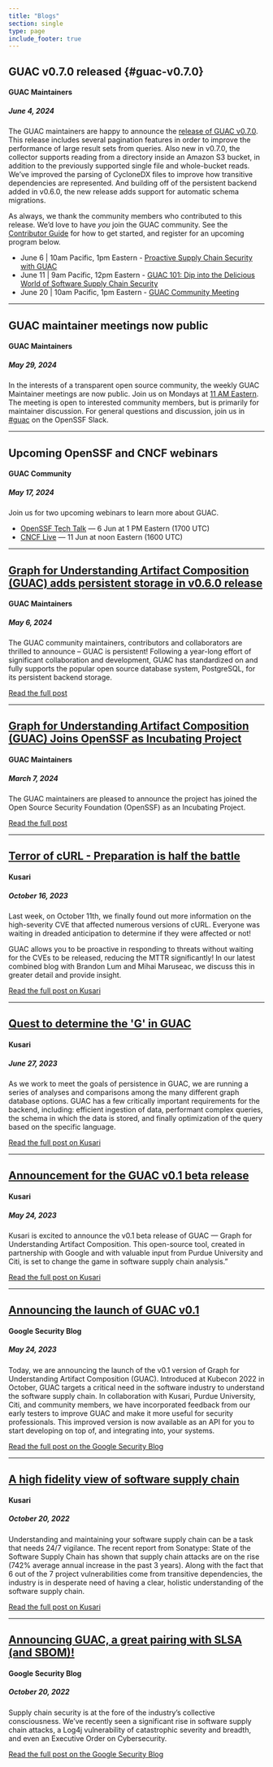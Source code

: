 ```yaml
---
title: "Blogs"
section: single
type: page
include_footer: true
---
```


## GUAC v0.7.0 released {#guac-v0.7.0}

#### GUAC Maintainers

##### June 4, 2024

The GUAC maintainers are happy to announce the [release of GUAC v0.7.0](https://github.com/guacsec/guac/releases/tag/v0.7.0).
This release includes several pagination features in order to improve the performance of large result sets from queries.
Also new in v0.7.0, the collector supports reading from a directory inside an Amazon S3 bucket, in addition to the previously supported single file and whole-bucket reads.
We’ve improved the parsing of CycloneDX files to improve how transitive dependencies are represented.
And building off of the persistent backend added in v0.6.0, the new release adds support for automatic schema migrations.

As always, we thank the community members who contributed to this release.
We’d love to have *you* join the GUAC community.
See the [Contributor Guide](https://github.com/guacsec/guac/blob/main/CONTRIBUTING.md) for how to get started, and register for an upcoming program below.

* June 6 | 10am Pacific, 1pm Eastern - [Proactive Supply Chain Security with GUAC](https://zoom.us/webinar/register/6017147595543/WN_jxAYJJieTVel2bdwzd3Aag)
* June 11 | 9am Pacific, 12pm Eastern - [GUAC 101: Dip into the Delicious World of Software Supply Chain Security](https://community.cncf.io/events/details/cncf-cncf-online-programs-presents-cloud-native-live-guac-101-dip-into-the-delicious-world-of-software-supply-chain-security/)
* June 20 | 10am Pacific, 1pm Eastern - [GUAC Community Meeting](https://www.google.com/calendar/event?eid=Nm45cmhpbWc3Y2ZxMGVnZDk5a2M5MTFkbDJfMjAyNDA2MjBUMTcwMDAwWiBzNjN2b2VmaHA1aTlwZmx0YjVxNjduZ3Blc0Bn&ctz=America/New_York)

---

## GUAC maintainer meetings now public

#### GUAC Maintainers

##### May 29, 2024

In the interests of a transparent open source community, the weekly GUAC Maintainer meetings are now public.
Join us on Mondays at [11 AM Eastern](https://www.google.com/calendar/event?eid=NjBrdDZ0MzVsbTRiNjNqbGhpajVxMXQ0MGJfMjAyNDA2MDNUMTUwMDAwWiBzNjN2b2VmaHA1aTlwZmx0YjVxNjduZ3Blc0Bn&ctz=America/New_York).
The meeting is open to interested community members, but is primarily for maintainer discussion.
For general questions and discussion, join us in [#guac](https://openssf.slack.com/archives/C03U677QD46) on the OpenSSF Slack.

---

## Upcoming OpenSSF and CNCF webinars

#### GUAC Community

##### May 17, 2024

Join us for two upcoming webinars to learn more about GUAC.

* [OpenSSF Tech Talk](https://openssf.org/blog/2024/05/16/join-our-upcoming-openssf-tech-talk-proactive-supply-chain-security-with-guac/) — 6 Jun at 1 PM Eastern (1700 UTC)
* [CNCF Live](https://community.cncf.io/events/details/cncf-cncf-online-programs-presents-cloud-native-live-guac-101-dip-into-the-delicious-world-of-software-supply-chain-security/) — 11 Jun at noon Eastern (1600 UTC)

---

<h2><a href="https://www.kusari.dev/blog/graph-for-understanding-artifact-composition-guac-adds-persistent-storage-in-v0-6-0-release">Graph for Understanding Artifact Composition (GUAC) adds persistent storage in v0.6.0 release</a></h2>

#### GUAC Maintainers

##### May 6, 2024

The GUAC community maintainers, contributors and collaborators are thrilled to announce – GUAC is persistent! Following a year-long effort of significant collaboration and development, GUAC has standardized on and fully supports the popular open source database system, PostgreSQL, for its persistent backend storage.

<a href="https://www.kusari.dev/blog/graph-for-understanding-artifact-composition-guac-adds-persistent-storage-in-v0-6-0-release" class="button">Read
the full post</a>

---

<h2><a href="http://www.kusari.dev/blog/graph-for-understanding-artifact-composition-guac-joins-openssf-as-incubating-project">Graph for Understanding Artifact Composition (GUAC) Joins OpenSSF as Incubating Project</a></h2>

#### GUAC Maintainers

##### March 7, 2024

The GUAC maintainers are pleased to announce the project has joined the Open Source Security Foundation (OpenSSF) as an Incubating Project.

<a href="http://www.kusari.dev/blog/graph-for-understanding-artifact-composition-guac-joins-openssf-as-incubating-project" class="button">Read
the full post</a>

---

<h2><a href="https://www.kusari.dev/blog/terror-of-curl/">Terror of cURL - Preparation is half the battle
</a></h2>

#### Kusari

##### October 16, 2023

Last week, on October 11th, we finally found out more information on the high-severity CVE that affected numerous versions of cURL. Everyone was waiting in dreaded anticipation to determine if they were affected or not!

GUAC allows you to be proactive in responding to threats without waiting for the CVEs to be released, reducing the MTTR significantly! In our latest combined blog with Brandon Lum and Mihai Maruseac, we discuss this in greater detail and provide insight.

<a href="https://www.kusari.dev/blog/terror-of-curl/" class="button">Read
the full post on Kusari</a>

---

<h2><a href="https://www.kusari.dev/blog/quest-to-determine-the-g-in-guac">Quest to determine the 'G' in GUAC
</a></h2>

#### Kusari

##### June 27, 2023

As we work to meet the goals of persistence in GUAC, we are running a series of analyses and comparisons among the many different graph database options. GUAC has a few critically important requirements for the backend, including: efficient ingestion of data, performant complex queries, the schema in which the data is stored, and finally optimization of the query based on the specific language.

<a href="https://www.kusari.dev/blog/quest-to-determine-the-g-in-guac" class="button">Read
the full post on Kusari</a>

---

<h2><a href="https://kusari.dev/blog/guac-beta-announcement/">Announcement for the GUAC v0.1 beta release
</a></h2>

#### Kusari

##### May 24, 2023

Kusari is excited to announce the v0.1 beta release of GUAC — Graph for
Understanding Artifact Composition. This open-source tool, created in
partnership with Google and with valuable input from Purdue University and Citi,
is set to change the game in software supply chain analysis.”

<a href="https://kusari.dev/blog/guac-beta-announcement/" class="button">Read
the full post on Kusari</a>

---

<h2><a href="https://security.googleblog.com/2023/05/announcing-launch-of-guac-v01.html">Announcing the launch of GUAC v0.1</a></h2>

#### Google Security Blog

##### May 24, 2023

Today, we are announcing the launch of the v0.1 version of Graph for
Understanding Artifact Composition (GUAC). Introduced at Kubecon 2022 in
October, GUAC targets a critical need in the software industry to understand the
software supply chain. In collaboration with Kusari, Purdue University, Citi,
and community members, we have incorporated feedback from our early testers to
improve GUAC and make it more useful for security professionals. This improved
version is now available as an API for you to start developing on top of, and
integrating into, your systems.

<a href="https://security.googleblog.com/2023/05/announcing-launch-of-guac-v01.html" class="button">Read
the full post on the Google Security Blog</a>

---

<h2><a href="https://www.kusari.dev/blog/announcement_guac/">A high fidelity view of software supply chain
</a></h2>

#### Kusari

##### October 20, 2022

Understanding and maintaining your software supply chain can be a task that
needs 24/7 vigilance. The recent report from Sonatype: State of the Software
Supply Chain has shown that supply chain attacks are on the rise (742% average
annual increase in the past 3 years). Along with the fact that 6 out of the 7
project vulnerabilities come from transitive dependencies, the industry is in
desperate need of having a clear, holistic understanding of the software supply
chain.

<a href="https://www.kusari.dev/blog/announcement_guac/" class="button">Read the
full post on Kusari</a>

---

<h2><a href="https://security.googleblog.com/2022/10/announcing-guac-great-pairing-with-slsa.html">Announcing GUAC, a great pairing with SLSA (and SBOM)!</a></h2>

#### Google Security Blog

##### October 20, 2022

Supply chain security is at the fore of the industry’s collective consciousness.
We’ve recently seen a significant rise in software supply chain attacks, a Log4j
vulnerability of catastrophic severity and breadth, and even an Executive Order
on Cybersecurity.

<a href="https://security.googleblog.com/2022/10/announcing-guac-great-pairing-with-slsa.html" class="button">Read
the full post on the Google Security Blog</a>
